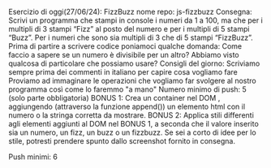 Esercizio di oggi(27/06/24): FizzBuzz
nome repo: js-fizzbuzz
Consegna:
Scrivi un programma che stampi in console i numeri da 1 a 100, ma che per i multipli di 3 stampi “Fizz” al posto del numero e per i multipli di 5 stampi “Buzz”. Per i numeri che sono sia multipli di 3 che di 5 stampi “FizzBuzz”.
Prima di partire a scrivere codice poniamoci qualche domanda:
Come faccio a sapere se un numero è divisibile per un altro? Abbiamo visto qualcosa di particolare che possiamo usare?
Consigli del giorno:
Scriviamo sempre prima dei commenti in italiano per capire cosa vogliamo fare
Proviamo ad immaginare le operazioni che vogliamo far svolgere al nostro programma così come lo faremmo "a mano"
Numero minimo di push: 5 (solo parte obbligatoria)
BONUS 1: Crea un container nel DOM , aggiungendo (attraverso la funzione append()) un elemento html con il numero o la stringa corretta da mostrare.
BONUS 2: Applica stili differenti agli elementi aggiunti al DOM nel BONUS 1, a seconda che il valore inserito sia un numero, un fizz, un buzz o un fizzbuzz. Se sei a corto di idee per lo stile, potresti prendere spunto dallo screenshot fornito in consegna.

Push minimi: 6